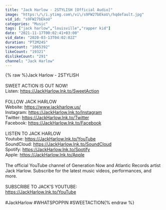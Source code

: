 ```yaml
---
title: "Jack Harlow - 2STYLISH [Official Audio]"
image: "https:\/\/i.ytimg.com\/vi\/s9FW27bEkoU\/hqdefault.jpg"
vid_id: "s9FW27bEkoU"
categories: "Music"
tags: ["jack harlow","louisville","rapper kid"]
date: "2021-11-17T00:02:41+03:00"
vid_date: "2020-03-13T04:02:02Z"
duration: "PT2M24S"
viewcount: "1065392"
likeCount: "19321"
dislikeCount: "291"
channel: "Jack Harlow"
---
```

{% raw %}Jack Harlow - 2STYLISH<br /><br />SWEET ACTION IS OUT NOW!<br />Listen: <a rel="nofollow" target="blank" href="https://JackHarlow.lnk.to/SweetAction">https://JackHarlow.lnk.to/SweetAction</a><br /><br />FOLLOW JACK HARLOW<br />Website: <a rel="nofollow" target="blank" href="https://www.jackharlow.us/">https://www.jackharlow.us/</a><br />Instagram: <a rel="nofollow" target="blank" href="https://JackHarlow.lnk.to/Instagram">https://JackHarlow.lnk.to/Instagram</a><br />Twitter: <a rel="nofollow" target="blank" href="https://JackHarlow.lnk.to/Twitter">https://JackHarlow.lnk.to/Twitter</a><br />Facebook: <a rel="nofollow" target="blank" href="https://JackHarlow.lnk.to/Facebook">https://JackHarlow.lnk.to/Facebook</a><br /><br />LISTEN TO JACK HARLOW<br />Youtube: <a rel="nofollow" target="blank" href="https://JackHarlow.lnk.to/YouTube">https://JackHarlow.lnk.to/YouTube</a><br />SoundCloud: <a rel="nofollow" target="blank" href="https://JackHarlow.lnk.to/SoundCloud">https://JackHarlow.lnk.to/SoundCloud</a><br />Spotify: <a rel="nofollow" target="blank" href="https://JackHarlow.lnk.to/Spotify">https://JackHarlow.lnk.to/Spotify</a><br />Apple: <a rel="nofollow" target="blank" href="https://JackHarlow.lnk.to/Apple">https://JackHarlow.lnk.to/Apple</a><br /><br />The official YouTube channel of Generation Now and Atlantic Records artist Jack Harlow. Subscribe for the latest music videos, performances, and more.<br /><br />SUBSCRIBE TO JACK’S YOUTUBE: <br /><a rel="nofollow" target="blank" href="https://JackHarlow.lnk.to/YouTube">https://JackHarlow.lnk.to/YouTube</a><br /><br />#JackHarlow #WHATSPOPPIN #SWEETACTION{% endraw %}
